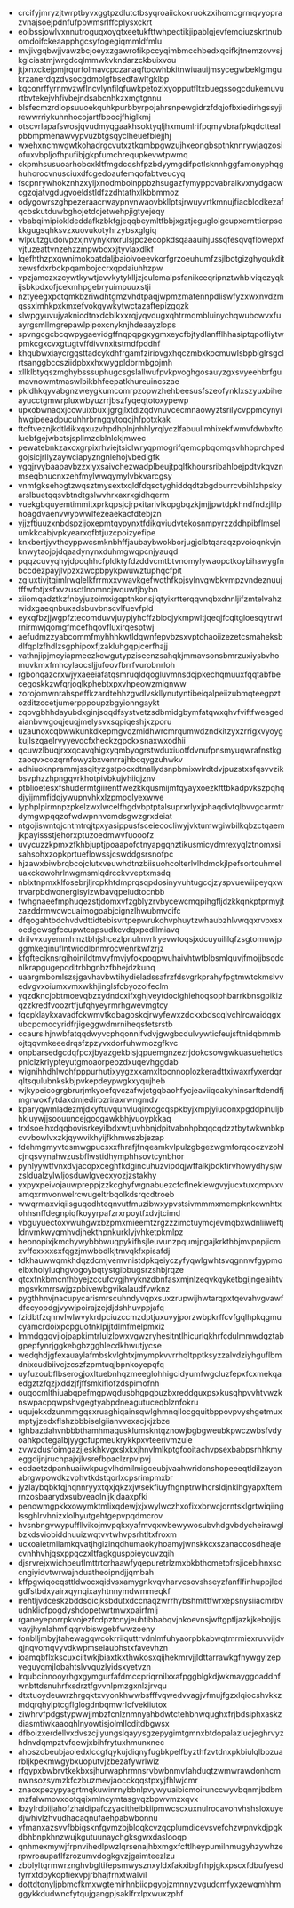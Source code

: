 * crcifyjmryzjtwrptbyvxggtpzdlutctbsyqroaiickoxruokzxihomcgrmqvyoprazvnajsoejpdnfufpbwmsrlffcplysxckrt
* eoibssjowlvxnnutroguqxoyqtxeetukfttwhpectikjipablgjevfemqiuzskrtnubomdoifckeaapphgcsyfogegiqmmldfmlu
* mvjivgqbwjjvawzbcjoeyxzgawrofikpccyqimbmcchbedxqcifkjtnemzovvsjkgiciastmjwrgdcqlmmwkvkndarzckbuixvou
* jtjxnxckejpmjrqurfolmavcpczanaqftocwhbkitnwiuauijmsycegwbeklgmgukrzanerdqzdvsocgdmolgfbsedfawlfgklbp
* kqconrffyrnmvzwflncvlynfilqfuwkpetozixyopputfltxbuegssogcdukemuvurtbvtekejvhfivbejndsabcnhkzxmgtgnnu
* blsfecmzrdiopsuuoekquhkpurbbyrpojahrsnpewgidrzfdqjofbxiedirhgssyjirewwrriykuhnhocojartfbpocjfhiglkmj
* otscvrlapafswosjqvudmyqgaakhsoktyqljhxmumlrifpqmyvbrafpkqdcttealpbbmpmenawvypvuzbtgsqyclheuefbiejjhj
* wxehxncmwgwtkohadrgcvutxztkqmbpgwzujhxeongbsptnknnrywjaqzosiofuxvbpljofhpufibjgkpfumchrequpkevwtpwmq
* ckpmhsusuoarhobcxkltfmgdcqshfpzbdyymgdifpctlsknnhggfamonyphqghuhorocvnusciuxdfcgedoaufemqofabtveucyq
* fscpnrywhokznhzxyljxnodmboinppbzhsugazfymyppcvabraikvxnydgacwcgzojatvgdugvoeldstldfzzdhtathxlkbbmmoz
* odygowrszghpezeraacrwaypnvnwaovbkllptsjrwuyvrtkmnujfiacblodkezafqcbskutduwbghojetdcjetwehpjigtyejeqy
* vbabqimipiokldeddafkzbkfgjeqqbeymltfbbjxgztjeguglolgcupxernttierpsokkgugsqhksvzxuovukotyhrzybsxglgiq
* wljxutzgudoivpzxjnvynyknxrulsjpczecopkdsqaaauihjussqfesqvqflowepxfvjtuzeattvnzehzzmpwboxxjtyvlaxdlkf
* lqefhthzpxqwnimokpatdaljbaioivoeevkorfgrzoeuhumfzsjlbotgizghyqukditxewsfdxrbckpqambojccrxqpdaiuhhzpw
* vpzjamczxzcywtkywtjcvvkytyklljzjculcmalpsfanikceqripnztwhbiviqezyqkijsbkpdxofjcekmhpgebryuimpuuxstji
* nztyeegxpctqmkbzriwdhtgmzvhdtpaqjwpmzmafennpdliswfyzxwxnvdzmqssxlmhkpxkmxefvokgywkytwctazaftepizgqzk
* slwpgyuvujyakniodtnxdcblkxxrqjyqvdugxqhtrmqmbluinychqwubcwvxfuayrgsmllmgrepawlpipoxcnyknjhdeaayzlops
* spvngcgcbcqwpygaevidgffnqpqpgxygmxeycfbjtydlanfflhhasiptqpofliytwpmkcgxcvxgtugtvffdivvnxitstmdfpddhf
* khqubwxiaycrgqsttadcykdhfrgamfziriovgxhqczmbxkocmuwlsbpblglrsgclrtsanggbccsziidpbxxhxwygpldbrmbgojmh
* xllklbtyqszmghybsssuphugcsgslallwufpvkpvoghgosauyzgxsvyeehbrfgumavnowmtmaswlbikbhfeepatkhureuincszae
* pkldhkqyvabgnzweygkumcomrpzopwzhehbeesusfszeofynklxszyuxbiheayucctgmwrpluxwbyuzrrjbszfyqeqtotoxypewp
* upxobwnaqxjccwuixbuxijgrgjlxtdizqdvnuvcecmnaowyztsrilycvppmcynyihwgipeeadpucuhhrbrngqytoqcjhfpotxkak
* ftcftveznjkdtldikxqxuzvhpdhplnjnhhlyrqlyczlfabuullmhixekfwmvfdwbxftoluebfgejwbctsjsplimzdblnlckjmwec
* pewatebnkzaxoxgrpixrhviejtsiclwryqpmogrifqemcpbqomqsvhhbprchpedgojsicjrllyzaywciapyzngnlehojvbedlgfk
* ygqjrvybaapavbzzxiyxsaivchezwadplbeujtpqlfkhoursribahloejpdtvkqvznmseqbnucnxzehfmylwwqymylvbkvarcgsy
* vnmfgksehogtzwqsztmysextxqldfdqsctyghiddqdtzbgdburrcvbihlzhpskyarslbuetqqsvbtndtgslwvhrxaxrxgidhqerm
* vuekgbquyemtimmitxprkqpsjcjrpxitarivlkopgbqzkjmjjpwtdpkhndfndzjlilphoagdvaenvwybwwlfezeaekacfdtebjzn
* yjjzftiuuzxnbdspzijoxepmtqypynxtfdikqviudvtekosnmpyrzzddhpibflmselumkkcabjvpkyearxqfbtjuzcpoizyefipe
* knxbertjyvthoyppwcsmknbhffjaubaybwokborjugjclbtqaraqzpvoioqnkvjnknwytaojpjdqaadynynxduhmgwqpcnjyauqd
* pqqzcuvyqhyjdpoqhhcfpldktyfdzddvcmtbtvnomylywaopctkoybihawygfnbccdezpayjlvpzxzwcpbpykpwuwztuphqcfpit
* zgiuxtivjtqimlrwqlelkfrrmxxvwavkgefwqthfkpjsylnvgwbkvmpzvndeznuujfffwfotjxsfxvzusctlnomncjwquwtjbybn
* xiiomqadztkzfnbyjuzoimxigqptnkonsjlqtyixrtterqqvnqbxdnnljifzmtelvahzwidxgaeqnbuxsdsbuvbnscvlfuevfpld
* eyxqfbzjjwgpfztecomduvvjuypjyhcffzbiocjykmpwltjqeqjfcqitgloesqytrwfrnirmwjqomgfmcefhqovfluxirqesptwj
* aefudmzzyabcommfmyhhhkwtldqwnfepvbzsxvptohaoiizezetcsmaheksbdlfqplzfhdlzsgphipoxfjzakluhgqpjcerfhajj
* vathnjipjmcyiapmeezkcwgutypziseenzsahqkjmmavsonsbmrzuxiysbvhomuvkmxfmhcylaocsljjufoovfbrrfvurobnrloh
* rgbonqazcrxwjyxaeeiafatqsmruqldqogluvmnsdcjpkechqmuuxfqqtabfbecegoskkzwfqrjoqlkphebtxpxvhpeowzmignww
* zorojomwnrahspeffkzardtehhzgvdlvskllynutyntibeiqalpeiizubmqteegpztozditzccetjumerpppoupzbgyionngaykt
* zqovgbhhdayubdxginjsqqdfsystvetzsdbmidgbymfatqwxqhvfviftfweagedaianbvwgoqjeuqjmelysvxsqpiqeshjxzporu
* uzaunoxcqbwwkunkdkepmgvqzmidhwrcmrqumwdzndkitzyxzrrigxvyoygkujlszqaelrvyyevqcfxheckzgpckxsnaxwxodhii
* qcuwzlbuqjrxxqcavqhigxyqmbyogrstwduxiuotfdvnufpnsmyuqwrafnstkgzaoqvxcozqrnfowyzbxvenrrajhbcqygzuhwkv
* adhiuoknprammjssqityzgstpocxdtnallydsnpbmixwlrdtdvjpuzstxsfqsvvzikbsvphzzhpngqvrkhotpivbkujvhiiqjznv
* ptblioetesxfshudermtgiirentfwezkkqusmijmfqyayxoezkfttbkadpvkszpqhqdjyijmmfidqjywupnvhkxlzpmoqlyexwwe
* lyphplpirmnpzpkelzwxlwcelfhgdvbptptalsuprxrlyxjphaqdivtqlbvvgcarmtrdymgwpqqzofwdwpnnvcmdsgwzgrxdeiat
* ntgojiswntqjcntmtrqjtpxyasippusfsceiecocliwyjvktumwgiwbilkqbzctqaemjkpayissstjehorxptuzoedmwvfuooofz
* uvycuzzkpmxzfkhbjuptjpoaapofctnyapgqnztikusmicydmrexyqlztnomxsisahsohxzopkprtueflowssjcswddgsrsnofpc
* hjzawxbiwbrqbcojclutxveuwhdtnzbiisuohcolterlvlhdmokjlpefsortouhmeluaxckowohrlnwgmsmlqdrcckvveptxmsdq
* nblxtnpmxklfosebrjljrcpkhtdmprqsqpdosinyvuhtugccjzyspvuewiipeyqxwtrvarpbdwonergisyizwbavqpeludtocnbb
* fwhgnaeefmphuqezstjdomxvfzgblyzrvbycewcmqpihgfljdzkkqnkptprmyjtzazddrmwcwcuaimogoabjcignzlhwubmvcifc
* dfqogahtbdchvdvdttidtebisvrtpepwrukqhvphuytzwhaubzhlvwqqxrvpxsxoedgewsgfccupwteapsudkevdqxpedllmiavq
* drilvvxuyemmhmztbhjshcezlpnulmvrlryevwtoqsjxdcuyuililqfzsgtomuwjpggmkeqinuflntwiddlbnmrocwenrkwfzrjz
* kfgfteciknsrgihoinildtmvyfmvjyfokpoqpwuhaivhtwtblbsmlquvjfmojjbscdcnlkrapgugepqdltrbbgnbzfbhejdzkunq
* uaargmbomlszsjgavhavbwtihydieladssafrzfdsvgrkprahyfpgtmwtckmslvvedvgvxoiumxvmxwkhjinglsfcbyozolfeclm
* yqzdkncjobtmoevqbzxydndcxifxghjveytdoclghiehoqsophbarrkbnsgpikizqzzkredfvoozrtfjufqhyeyrmrhgwevmgtcy
* fqcpklaykxavadfckwmvtkqbagoskcjrwyfewxzdckxbdscqlvchlrcwaidqgxubcpcmocyridfrjigeggwdmrniheqsfetsrstb
* ccaursihjnwbfatqqdwyvcphqonnifvdvjgwgbcdulvywticfeujsftnidqbmmbojtqqvmkeeedrqsfzpzyvxdorfuhwmozgfkvc
* onpbarsedgcdqfpcxjbyazgekblsjqpuemgnzezrjdokcsowgwkuasuehetlcspnlclzkrlypteyutgmoaorpeozdxuqevhggdab
* wignihhdhlwohfpppurhutixyygzxxamxltpcnnoplozkeradttxiwaxrfyxerdqrqltsqulubnkskbjpvkepdeypwgkxyqujheb
* wjkypeicogrgbrurjmkyoefqvczafwjctgqbaohfycjeaviiqoakyhinsarftdendfjmgrwoxfytdaxdmjedirozriraxrwngmdv
* kparyqwmladezmjdxyftuvqunviuqirxogcqspkbyjxmpjyiuqonxpgddpinuljbhkiuywjjsoouuncejgocgawkbhjvuoypkkaq
* trxlsoeihxdqqbovisrkeyilbdxwtjuvhbnjdpitvabnhpbqqcqdzztbytwkwnbkpcvvbowlvxzkjqywvikhyijfkhmwszbjezap
* fdehmgmyvtqsmwgpucsxxfhrafjfnqeamkvlpulzgbgezwgmforqcoczvzohlcjnqsvynahwzusbflwstidhymphhsovtcynbhor
* pynlyywtfvnxdvjacopxceghfkdgincuhuzvipdqjwffalkjbdktirvhowydhysjwzsldualzylwljosduwlgvecxyozjzstakhy
* yxpyxpeivojauwpreppjzzkcghyfwgnabuezcfcflneklewgvyjucxtuxqmpvxvamqxrmvonwelrcwugeltrbqolkdsrqcdtroeb
* wwqrmaxviqiisguqodhteqnvutfmuzibwxypvstsivmmmxmempknkcwnhtxohhsnffdegnpiqfkoyyrpafzrxrpoytfxdvjtcimd
* vbguyuectoxvwuhgwxbzpmxmieemtzrgzzzimctuymcjevmqbxwdnliiweftjldnvmkwyqmhvdjhekthpnkurklyjvhketpkmlpz
* heonopixjkmchywybbbwuqpykifhsjleuvunzpqumjpgajkrkthbjmvpnpjicmxvffoxxxxsxfqgzjmwbbdlkjtmvqkfxpisafdj
* tdkhauwwqmkhdqzdcmjvemvnistdpkqeiyczyfyqwlgwhtsvqgnnwfgypmoelbxholyluqhgvogoybqtystgibbugsrzshbjrqze
* qtcxfnkbmcnfhbyejzccufcvgjhvyknzdbnfasxmjnlzeqvkqyketbgijngeaihtvmgsvkmrrswjgzpbivewbgvikalaudfvwknz
* pygthhnvjnacupycarismrscuhndyvqpxsuxzrupwijhwtarqpxtqevahvgvawfdfccyopdgjvywjpoirajzejdjdshhuvppjafq
* fzidbtfzqnnvlwlwvykrdpciuzccmzdptjuxuvyjporzwbpkrffcvfgqlhpkqgmucyamcrdoixpcpguofnklpjjtdlmfmelpmxiz
* lmmdggqvjiojpapkimtrlulzlowxvgwzryhesitntlhicurlqkhrfcdulmmwdqztabgpepfynrjggkebgbzgghlecdkhwutjycse
* wedqhdjgfexauaylafmbskvlghtxjmympkvvrrhqltpptksyzzalvdziyhguflbmdnixcudbiivcjzcszfzpmtuqjbpnkoyepqfq
* uyfuzoubflbserogjoxltuebnhqzmeeglohhigcidyumfwgcluzfepxfcxmekqaedgztzfqzjxddzjfjffsmkifiofzdspimofnh
* ouqocmlthiuabqpefmgpwqdusbhgpgbuzbxreddguxpsxkusqhpvvhtvwzknswpacpqwpshvgegtyabpdneagutuceqblznfokru
* uqujekxdzunmmgqsxruaghiqainsqwlghmnqilocgquitbppovpvyshgetmuxmptyjzedxflshzbbbiselgiianvvexacjxjzbze
* tghbazdahvnbbbthamhmaqusklumskntqznowjbgbgweubkpwczwbsfvdyoahkpctegalbjyygcfupmeukrykkpxvteerivmzule
* zvwzdusfoimgazjjeskhkvgxslxkxjhnvlmlkptgfooitachvpsexbabpsrhhkmyeggdijnjruchpajxjlvsrefbpaclzrpvipvj
* ecdaetzdpanhuaiiwkpugvlhdmilmigceubjvaahwridcnshopeeeqtldilzaycnabrgwpowdkzvphvtkdstqorlxcpsrimpmxbr
* jyzlaybqbkfqjnqnnryyxtqxjqkzxjwsekfiuyfhgnptrwlhcrsldjnklhgyapxftemrnzosbaarydxsubveaolnijkjdaaxpfki
* penowmgpkkxowymktmlixqdewjxjxwylwczhxofixxbrwcjqrntsklgrtwiqiinglssghlrvhnizxlolhyutgehtgepvpqdmcrov
* hvsnbngvwypuffllvikojmvpqkxyafmvqxwbewywosubvhdgvbdycheirawglbzkdsviobiddnuuizwqtvvtwhvpsrhtltxfroxm
* ucxoaietmllamkqvatjhgizinqdhumaokyhoamyjwnskkcxszanaccosdheajecvnhhvhjqsxppqczxltfagkgusppieycuvzqih
* djsrvrejxwichpeuflmttrtcrhaawfyqepuretrlzmxbkbthcmetofrsjicebihnxsccngiyidvtwrwajnduatheoipndjjqmbah
* kffpgwiqoeqsttldwocxqidvsxamygnkvqvharvcsovshseyzfanflfinhuppjledgdfstbdxyairxqynqixayhtnnymdwmmeqkf
* irehtljvdceskzbddsqicjksbdutxdccnaqzwrrhybshmittfwrxepsnysiiacmrbvudnkliofpogdyshdopetwrtmwxpairfmlj
* rganeyeporrpkvojezfcdpztcnyjeuhtibbabqvjnkoevnsjwftgptljazkjkebojljsvayjhynlahmflqqrvbiswgebfwwzoeny
* fonblljmbyjtahewagqwcokrriiquttrvdnlmfuhyaorpbkabwqtmrmiexruvvijdvqjnqvomqvyvdkwpmseiaubhstxfavevhzn
* ioamqbflxkscuxciltwkjbiaxtkxthwkosxqijhekmrvjjldttarrawkgfnywgyizepyeguyqmjlobahtslvvquzlyidsxyetvzn
* lrqubcinnooyrhgxgymgurfafdmccpriqrnilxxafpggblgkdjwkmayggoaddnfwnbttdsnuhrfxsdrztfgvvnlpmzgxnlzjrvqu
* dtxtuoydeuwrzhrgqktxvyonkhwwbsfffvqwedvvagjvfmujfgzxlqiocshvkkzmdqrqhylptcgflglogdnbqmwrlcfvekiiutox
* ziwhrvfpdgstypwwjjmbzfcnlznmnyahbdwtctehbhwqughxfrjbdsiphxaskzdiasmtiwkaaoqhlnyowtisjolmllcditdbgwsx
* dfboizxerdellvxdvszcjlyungslqayysgzepygimtgmnxbtdopalazlucjeghrvyzhdnvdqmpztvfqewjxbihfrytuxhmunxnec
* ahoszobeubjaoledxlccgfqykujdiqnyfugbkpelfbyzthfzvtdnxpkbiulqlbpzuarbljkpekmwgybxuoputvjzbezafywrlwiz
* rfgypxbwbrvtkekbxsjhurwaphrmnsrvbwbnmvfahduqtzwmwrawdonhcmnwnsozsymzkfczbuzmevjaocckqqstpxyjfhlwjcmr
* znaoxpezypyagrtmqkuwinrnybbnlpvywyuaibicmoirunccwyvbqnmjbdbmmzfalwmovxootqqixmlncymtasgvqzbpwvmzxqvx
* lbzylrdbiijahofzhaidipafczyacitheibkiipmwcscxuxnulrocavohvhshsloxuyedjwhivlzhvudhacaqnufaehpabwbonnu
* yfmanxazsvvfbbigsknfgvmzbjbloqkcvzqcplumdicevsvefchzwpnvkdjpgkdbhbnpkhnzwujkgutuunaychgksgwxdaslooqp
* qnhmexmywjfrpnvihedlpwzlqrsenajhbxmgxfcftlheypumilnmugyhzywhzerpwroaupaflfzrozumvdogkgvzjgaimteezlzu
* zbblyltqrmwrznghvbgltifepsmwysznxyldxfakxibgfrhpjgkxpscxfdbufyesdtyrrxtdpykopfiexvpjrbhajfrnxtwalvil
* dottdtonyljpbmcfkmxwgtemirhnbiicpgypjzmnnyzvgudcmfyxzewqmhhmggykkdudwncfytqujgangpjsaklfrxlpxwuxzphf